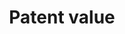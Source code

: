 ---
description: Updated Mar 19, 2014 by Noah Stoffman
title: Patent value
url: https://iu.box.com/patents
uuid: 798f092c-3597-41bb-be5d-e5eb15c2b5d3
---
